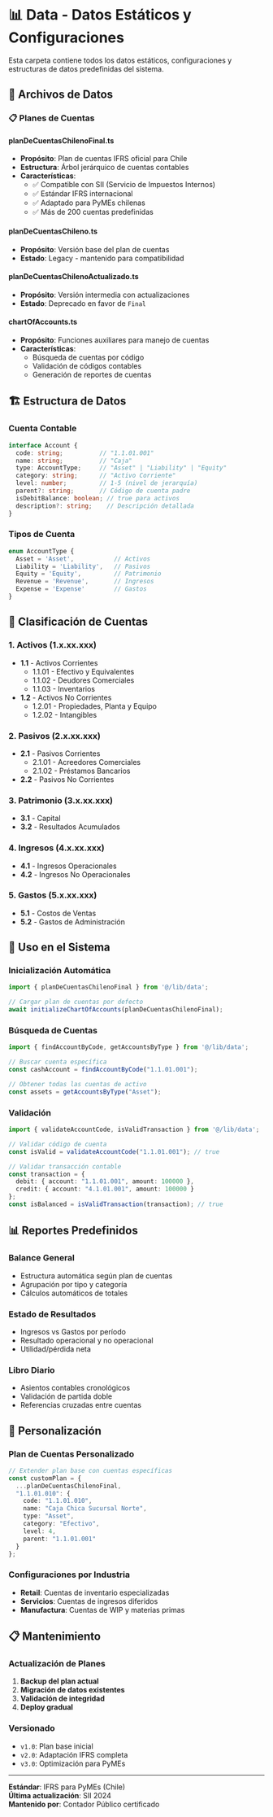 # 📊 Data - Datos Estáticos y Configuraciones

Esta carpeta contiene todos los datos estáticos, configuraciones y estructuras de datos predefinidas del sistema.

## 📄 Archivos de Datos

### **📋 Planes de Cuentas**

#### **planDeCuentasChilenoFinal.ts**
- **Propósito**: Plan de cuentas IFRS oficial para Chile
- **Estructura**: Árbol jerárquico de cuentas contables
- **Características**:
  - ✅ Compatible con SII (Servicio de Impuestos Internos)
  - ✅ Estándar IFRS internacional
  - ✅ Adaptado para PyMEs chilenas
  - ✅ Más de 200 cuentas predefinidas

#### **planDeCuentasChileno.ts**
- **Propósito**: Versión base del plan de cuentas
- **Estado**: Legacy - mantenido para compatibilidad

#### **planDeCuentasChilenoActualizado.ts** 
- **Propósito**: Versión intermedia con actualizaciones
- **Estado**: Deprecado en favor de `Final`

#### **chartOfAccounts.ts**
- **Propósito**: Funciones auxiliares para manejo de cuentas
- **Características**:
  - Búsqueda de cuentas por código
  - Validación de códigos contables
  - Generación de reportes de cuentas

## 🏗️ Estructura de Datos

### **Cuenta Contable**
```typescript
interface Account {
  code: string;          // "1.1.01.001"
  name: string;          // "Caja"
  type: AccountType;     // "Asset" | "Liability" | "Equity"
  category: string;      // "Activo Corriente"
  level: number;         // 1-5 (nivel de jerarquía)
  parent?: string;       // Código de cuenta padre
  isDebitBalance: boolean; // true para activos
  description?: string;    // Descripción detallada
}
```

### **Tipos de Cuenta**
```typescript
enum AccountType {
  Asset = 'Asset',           // Activos
  Liability = 'Liability',   // Pasivos  
  Equity = 'Equity',         // Patrimonio
  Revenue = 'Revenue',       // Ingresos
  Expense = 'Expense'        // Gastos
}
```

## 🎯 Clasificación de Cuentas

### **1. Activos (1.x.xx.xxx)**
- **1.1** - Activos Corrientes
  - 1.1.01 - Efectivo y Equivalentes
  - 1.1.02 - Deudores Comerciales
  - 1.1.03 - Inventarios
- **1.2** - Activos No Corrientes
  - 1.2.01 - Propiedades, Planta y Equipo
  - 1.2.02 - Intangibles

### **2. Pasivos (2.x.xx.xxx)**
- **2.1** - Pasivos Corrientes
  - 2.1.01 - Acreedores Comerciales
  - 2.1.02 - Préstamos Bancarios
- **2.2** - Pasivos No Corrientes

### **3. Patrimonio (3.x.xx.xxx)**
- **3.1** - Capital
- **3.2** - Resultados Acumulados

### **4. Ingresos (4.x.xx.xxx)**
- **4.1** - Ingresos Operacionales
- **4.2** - Ingresos No Operacionales

### **5. Gastos (5.x.xx.xxx)**
- **5.1** - Costos de Ventas
- **5.2** - Gastos de Administración

## 🔧 Uso en el Sistema

### **Inicialización Automática**
```typescript
import { planDeCuentasChilenoFinal } from '@/lib/data';

// Cargar plan de cuentas por defecto
await initializeChartOfAccounts(planDeCuentasChilenoFinal);
```

### **Búsqueda de Cuentas**
```typescript
import { findAccountByCode, getAccountsByType } from '@/lib/data';

// Buscar cuenta específica
const cashAccount = findAccountByCode("1.1.01.001");

// Obtener todas las cuentas de activo
const assets = getAccountsByType("Asset");
```

### **Validación**
```typescript
import { validateAccountCode, isValidTransaction } from '@/lib/data';

// Validar código de cuenta
const isValid = validateAccountCode("1.1.01.001"); // true

// Validar transacción contable
const transaction = {
  debit: { account: "1.1.01.001", amount: 100000 },
  credit: { account: "4.1.01.001", amount: 100000 }
};
const isBalanced = isValidTransaction(transaction); // true
```

## 📊 Reportes Predefinidos

### **Balance General**
- Estructura automática según plan de cuentas
- Agrupación por tipo y categoría
- Cálculos automáticos de totales

### **Estado de Resultados**
- Ingresos vs Gastos por período
- Resultado operacional y no operacional
- Utilidad/pérdida neta

### **Libro Diario**
- Asientos contables cronológicos
- Validación de partida doble
- Referencias cruzadas entre cuentas

## 🚀 Personalización

### **Plan de Cuentas Personalizado**
```typescript
// Extender plan base con cuentas específicas
const customPlan = {
  ...planDeCuentasChilenoFinal,
  "1.1.01.010": {
    code: "1.1.01.010",
    name: "Caja Chica Sucursal Norte",
    type: "Asset",
    category: "Efectivo",
    level: 4,
    parent: "1.1.01.001"
  }
};
```

### **Configuraciones por Industria**
- **Retail**: Cuentas de inventario especializadas
- **Servicios**: Cuentas de ingresos diferidos
- **Manufactura**: Cuentas de WIP y materias primas

## 📋 Mantenimiento

### **Actualización de Planes**
1. **Backup del plan actual**
2. **Migración de datos existentes**
3. **Validación de integridad**
4. **Deploy gradual**

### **Versionado**
- `v1.0`: Plan base inicial
- `v2.0`: Adaptación IFRS completa
- `v3.0`: Optimización para PyMEs

---

**Estándar**: IFRS para PyMEs (Chile)  
**Última actualización**: SII 2024  
**Mantenido por**: Contador Público certificado